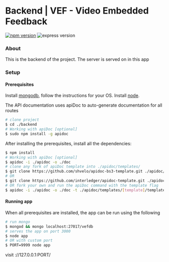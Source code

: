 # Backend | VEF - Video Embedded Feedback

[![npm version](https://img.shields.io/badge/node%20version-~4.4.7-brightgreen.svg)](https://nodejs.org/en/download/)
![express version](https://img.shields.io/badge/express-~4.13.4-brightgreen.svg)

### About

This is the backend of the project. The server is served on in this app

### Setup

#### Prerequisites
Install [mongodb](https://mongodb.com/), follow the instructions for your OS.
Install [node](https://nodejs.org/en/download/).

The API documentation uses apiDoc to auto-generate documentation for all routes
```sh
# clone project
$ cd ./backend
# Working with apiDoc [optional]
$ sudo npm install -g apidoc
```

After installing the prerequisites, install all the dependencies: 
```sh
$ npm install
# Working with apiDoc [optional]
$ apidoc -i ./apidoc -o ./doc
# clone any fork of apiDoc template into ./apidoc/templates/
$ git clone https://github.com/shvelo/apidoc-bs3-template.git ./apidoc/templates/shvelo
# OR 
$ git clone https://github.com/interledger/apidoc-template.git ./apidoc/templates/interledger/template
# OR fork your own and run the apiDoc command with the template flag
$ apidoc -i ./apidoc -o ./doc -t ./apidoc/templates/[template]/template/
```

#### Running app
When all prerequisites are installed, the app can be run using the following
```sh
# run mongo
$ mongod && mongo localhost:27017/vefdb
# serves the app on port 3000
$ node app
# OR with custom port
$ PORT=9999 node app
```

visit ://127.0.0.1:PORT/